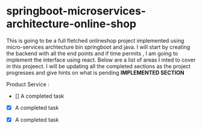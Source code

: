 # springboot-microservices-architecture-online-shop

This is going to be a full fletched  onlineshop project implemented using micro-services archtecture bin springboot and java.
I will start by creating the backend with all the end points and if time permits , I am going to implement the interface using react.
Below are a list of areas I inted to cover in this projeect. I will be updating all the completed sections as the project progresses and give hints on what is pending
**IMPLEMENTED SECTION**

 Product Service  :
 - [] A completed task
 - [x] A completed task
 - [x] A completed task
 

